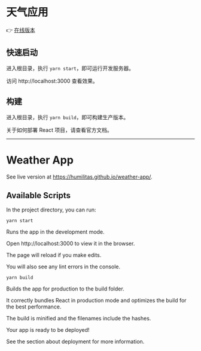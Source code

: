 # 天气应用

:point_right: [在线版本](https://humilitas.github.io/weather-app/)

## 快速启动

进入根目录，执行 `yarn start`，即可运行开发服务器。

访问  http://localhost:3000 查看效果。

## 构建

进入根目录，执行 `yarn build`，即可构建生产版本。 

关于如何部署 React 项目，请查看官方文档。

---

# Weather App
See live version at https://humilitas.github.io/weather-app/.

## Available Scripts

In the project directory, you can run:

`yarn start`

Runs the app in the development mode.

Open http://localhost:3000 to view it in the browser.

The page will reload if you make edits.

You will also see any lint errors in the console.

`yarn build`

Builds the app for production to the build folder.

It correctly bundles React in production mode and optimizes the build for the best performance.

The build is minified and the filenames include the hashes.

Your app is ready to be deployed!

See the section about deployment for more information.